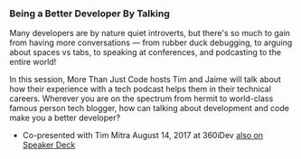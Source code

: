 ### Being a Better Developer By Talking

Many developers are by nature quiet introverts, but there's so much to gain from having more conversations — from rubber duck debugging, to arguing about spaces vs tabs, to speaking at conferences, and podcasting to the entire world!

In this session, More Than Just Code hosts Tim and Jaime will talk about how their experience with a tech podcast helps them in their technical careers. Wherever you are on the spectrum from hermit to world-class famous person tech blogger, how can talking about development and code make you a better developer?

- Co-presented with Tim Mitra  August 14, 2017 at 360iDev [also on Speaker Deck](https://speakerdeck.com/devwiththehair/becoming-a-better-developer-by-talking)
